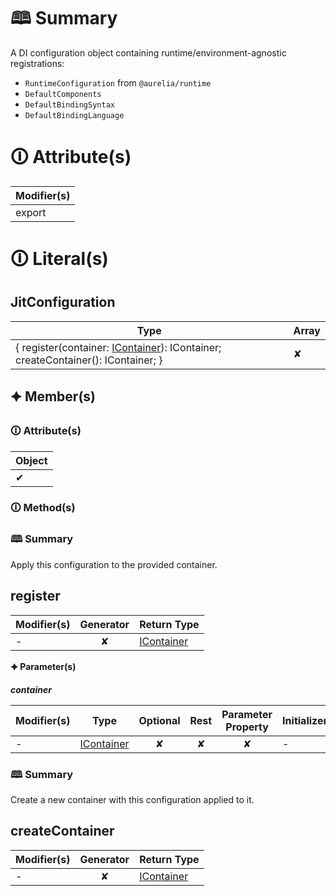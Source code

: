 # &#128366; Summary

A DI configuration object containing runtime/environment-agnostic registrations:
- `RuntimeConfiguration` from `@aurelia/runtime`
- `DefaultComponents`
- `DefaultBindingSyntax`
- `DefaultBindingLanguage`

# &#128712; Attribute(s)

| Modifier(s)                            |
|----------------------------------------|
| export |

# &#128712; Literal(s)

## JitConfiguration

| Type                        | Array                           |
|-----------------------------|---------------------------------|
| { register(container: [IContainer](https://hamedfathi.gitbook.io/aurelia-2-doc-api/kernel/interface/di/icontainer)): IContainer; createContainer(): IContainer; } | ✘ |

## 🟆 Member(s)

### &#128712; Attribute(s)

| Object                        |
|-------------------------------|
| ✔ |

### &#128712; Method(s)

### &#128366; Summary

Apply this configuration to the provided container.

## register

| Modifier(s)                              | Generator                          | Return Type                       |
|------------------------------------------|:----------------------------------:|-----------------------------------|
| - | ✘ | [IContainer](https://hamedfathi.gitbook.io/aurelia-2-doc-api/kernel/interface/di/icontainer) |

**&#128966; Parameter(s)**

_**container**_

| Modifier(s)                              | Type                        | Optional                           | Rest                          | Parameter Property                          | Initializer                       |
|------------------------------------------|-----------------------------|:----------------------------------:|:-----------------------------:|:-------------------------------------------:|-----------------------------------|
| - | [IContainer](https://hamedfathi.gitbook.io/aurelia-2-doc-api/kernel/interface/di/icontainer) | ✘  | ✘ | ✘ | - |

### &#128366; Summary

Create a new container with this configuration applied to it.

## createContainer

| Modifier(s)                              | Generator                          | Return Type                       |
|------------------------------------------|:----------------------------------:|-----------------------------------|
| - | ✘ | [IContainer](https://hamedfathi.gitbook.io/aurelia-2-doc-api/kernel/interface/di/icontainer) |